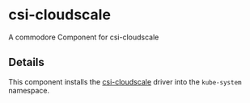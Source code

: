 # csi-cloudscale

A commodore Component for csi-cloudscale

## Details

This component installs the [csi-cloudscale](https://github.com/cloudscale-ch/csi-cloudscale)
driver into the `kube-system` namespace.